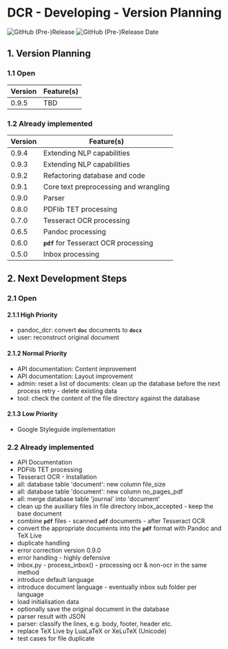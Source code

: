 # DCR - Developing - Version Planning

![GitHub (Pre-)Release](https://img.shields.io/github/v/release/KonnexionsGmbH/dcr?include_prereleases)
![GitHub (Pre-)Release Date](https://img.shields.io/github/release-date-pre/KonnexionsGmbh/dcr)

## 1. Version Planning

### 1.1 Open

| Version | Feature(s) | 
|---------|------------|
| 0.9.5   | TBD        |

### 1.2 Already implemented

| Version | Feature(s)                             |
|---------|----------------------------------------|
| 0.9.4   | Extending NLP capabilities             |
| 0.9.3   | Extending NLP capabilities             |
| 0.9.2   | Refactoring database and code          |
| 0.9.1   | Core text preprocessing and wrangling  |
| 0.9.0   | Parser                                 |
| 0.8.0   | PDFlib TET processing                  |
| 0.7.0   | Tesseract OCR processing               |
| 0.6.5   | Pandoc processing                      |
| 0.6.0   | **`pdf`** for Tesseract OCR processing |
| 0.5.0   | Inbox processing                       |

## 2. Next Development Steps

### 2.1 Open

#### 2.1.1 High Priority

- pandoc_dcr: convert **`doc`** documents to **`docx`**
- user: reconstruct original document

#### 2.1.2 Normal Priority

- API documentation: Content improvement
- API documentation: Layout improvement
- admin: reset a list of documents: clean up the database before the next process retry - delete existing data
- tool: check the content of the file directory against the database

#### 2.1.3 Low Priority

- Google Styleguide implementation

### 2.2 Already implemented

- API Documentation
- PDFlib TET processing
- Tesseract OCR - Installation  
- all: database table 'document': new column file_size
- all: database table 'document': new column no_pages_pdf
- all: merge database table 'journal' into 'document'
- clean up the auxiliary files in file directory inbox_accepted - keep the base document
- combine **`pdf`** files - scanned **`pdf`** documents - after Tesseract OCR
- convert the appropriate documents into the **`pdf`** format with Pandoc and TeX Live
- duplicate handling 
- error correction version 0.9.0
- error handling - highly defensive
- inbox.py - process_inbox() - processing ocr & non-ocr in the same method
- introduce default language
- introduce document language - eventually inbox sub folder per language
- load initialisation data
- optionally save the original document in the database
- parser result with JSON 
- parser: classify the lines, e.g. body, footer, header etc. 
- replace TeX Live by LuaLaTeX or XeLuTeX (Unicode)
- test cases for file duplicate
